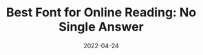 ---
date: 2022-04-24
permalink: false
publisher: nngroup
tags:
  - studies
  - fonts
  - typography
  - readability
target_url: https://www.nngroup.com/articles/best-font-for-online-reading/
title: "Best Font for Online Reading: No Single Answer"
---